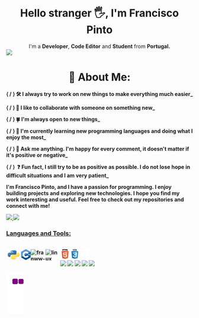 
# <div align="center">Hello stranger 🖐, I'm Francisco Pinto</div>
<div align="center">I'm a <strong>Developer</strong>, <strong>Code Editor</strong> and <strong>Student</strong> from <strong>Portugal.</strong></div>
<a href="https://github.com/franww/" target="_blank"><img src="https://github.com/franww/banner/blob/main/bannerbest.png?raw=true"/></a>

# <div align="center">🎉 About Me:</div>
<strong>⟨ / ⟩ 🛠️ I always try to work on new things to make everything much easier_


⟨ / ⟩ 🤝 I like to collaborate with someone on something new_

⟨ / ⟩ 🍀 I'm always open to new things_

⟨ / ⟩ 🌱 I'm currently learning new programming languages and doing what I enjoy the most_

⟨ / ⟩ 💬 Ask me anything. I'm happy for every comment, it doesn't matter if it's positive or negative_

⟨ / ⟩ &nbsp;❓ Fun fact, I still try to be as positive as possible. I do not lose hope in difficult situations and I am very patient_

I'm Francisco Pinto, and I have a passion for programming. I enjoy building projects and exploring new technologies. I hope you find my work interesting and useful. Feel free to check out my repositories and connect with me!
<div align="left">
  <a href="https://github.com/franww">
  <img height="180em" src="https://github-readme-stats.vercel.app/api?username=franww&theme=ambient_gradient&show_icons=true"/>
  <img height="130em" src="https://github-readme-stats.vercel.app/api/top-langs/?username=franww&layout=donut&theme=ambient_gradient"/>
</div>
    

### Languages and Tools:

  <div style="display: inline_block"><br>
  <img align="left" alt="franww-Python" height="30" width="40" src="https://raw.githubusercontent.com/devicons/devicon/master/icons/python/python-original.svg">
    <a href="https://www.w3schools.com/cpp/" target="_blank"> <img align="left" alt="C++" width="26px" src="https://github.com/Aakarsh-B/trying-repos/blob/master/c++.png"/> </a>
  <img align="left" alt="franww-git" height="30" width="40" src="https://cdn.jsdelivr.net/gh/devicons/devicon/icons/git/git-original.svg">
  <img align="left" alt="linux" height="30" width="40" src="https://cdn.jsdelivr.net/gh/devicons/devicon/icons/linux/linux-original.svg" />
  <a href="https://www.w3.org/html/" target="_blank"><img align="left" alt="HTML5" width="26px" src="https://raw.githubusercontent.com/github/explore/80688e429a7d4ef2fca1e82350fe8e3517d3494d/topics/html/html.png" /></a>
  <a href="https://www.w3schools.com/css/" target="_blank"><img align="left" alt="CSS3" width="26px" src="https://raw.githubusercontent.com/github/explore/80688e429a7d4ef2fca1e82350fe8e3517d3494d/topics/css/css.png" /></a>
<img align="left" alt="GitHub" width="26px" src="https://github.com/Aakarsh-B/trying-repos/blob/master/github.svg" />  
</div>

##
  
</div>
   <a href="https://www.youtube.com/channel/UCkFgdiMuRJcPd1v6ZgcoYjw" target="_blank"><img src="https://img.shields.io/badge/YouTube-FF0000?style=for-the-badge&logo=youtube&logoColor=white" target="_blank"></a>
  <a href="https://www.instagram.com/Franww13/" target="_blank"><img src="https://img.shields.io/badge/-Instagram-%23E4405F?style=for-the-badge&logo=instagram&logoColor=white" target="_blank"></a>
 	<a href="https://www.twitch.tv/franww13" target="_blank"><img src="https://img.shields.io/badge/Twitch-9146FF?style=for-the-badge&logo=twitch&logoColor=white" target="_blank"></a>
 <a href="https://discord.gg/t6faB4jqNs" target="_blank"><img src="https://img.shields.io/badge/Discord-7289DA?style=for-the-badge&logo=discord&logoColor=white" target="_blank"></a> 
  <a href = "mailto:franciscomanuelsorte@gmail.com"><img src="https://img.shields.io/badge/-Gmail-%23333?style=for-the-badge&logo=gmail&logoColor=white" target="_blank"></a>
  

</div>

![snake gif](https://github.com/franww/franww/blob/output/github-contribution-grid-snake.gif)
